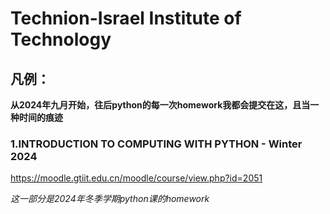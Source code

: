 # Technion-Israel Institute of Technology 
## 凡例：   

**从2024年九月开始，往后python的每一次homework我都会提交在这，且当一种时间的痕迹**

### 1.INTRODUCTION TO COMPUTING WITH PYTHON - Winter 2024

https://moodle.gtiit.edu.cn/moodle/course/view.php?id=2051

*这一部分是2024年冬季学期python课的homework*   
